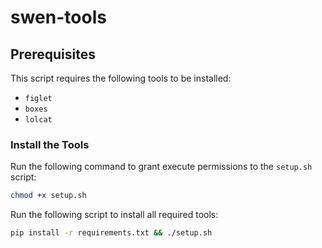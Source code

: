 # swen-tools

## Prerequisites

This script requires the following tools to be installed:
- `figlet`
- `boxes`
- `lolcat`

### Install the Tools
 Run the following command to grant execute permissions to the `setup.sh` script:
```bash
chmod +x setup.sh
```

Run the following script to install all required tools:
```bash
pip install -r requirements.txt && ./setup.sh
```



